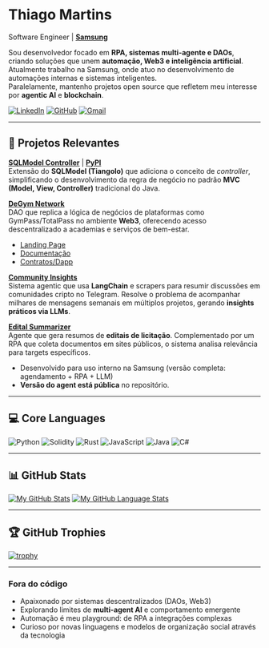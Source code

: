# Thiago Martins

Software Engineer | [**Samsung**](https://www.samsung.com/)

Sou desenvolvedor focado em **RPA, sistemas multi-agente e DAOs**, criando soluções que unem **automação, Web3 e inteligência artificial**.  
Atualmente trabalho na Samsung, onde atuo no desenvolvimento de automações internas e sistemas inteligentes.  
Paralelamente, mantenho projetos open source que refletem meu interesse por **agentic AI** e **blockchain**.

[![LinkedIn](https://img.shields.io/badge/LinkedIn-0077B5?style=for-the-badge&logo=LinkedIn&logoColor=white)](https://linkedin.com/in/0xthiagomartins)
[![GitHub](https://img.shields.io/badge/GitHub-181717?style=for-the-badge&logo=GitHub&logoColor=white)](https://github.com/0xthiagomartins)
[![Gmail](https://img.shields.io/badge/Gmail-EA4335?style=for-the-badge&logo=gmail&logoColor=white)](mailto:thiago.fmartins@outlook.com)

---

## 🚀 Projetos Relevantes

[**SQLModel Controller**](https://github.com/0xthiagomartins/sqlmodel-controller) | [**PyPI**](https://pypi.org/project/sqlmodel-controller/)  
Extensão do **SQLModel (Tiangolo)** que adiciona o conceito de *controller*, simplificando o desenvolvimento da regra de negócio no padrão **MVC (Model, View, Controller)** tradicional do Java.  

[**DeGym Network**](https://degym.net/)  
DAO que replica a lógica de negócios de plataformas como GymPass/TotalPass no ambiente **Web3**, oferecendo acesso descentralizado a academias e serviços de bem-estar.  
- [Landing Page](https://github.com/DeGym/landing-page)  
- [Documentação](https://github.com/DeGym/documentation)  
- [Contratos/Dapp](https://github.com/DeGym/contracts)  

[**Community Insights**](https://github.com/0xthiagomartins/community-insights)  
Sistema agentic que usa **LangChain** e scrapers para resumir discussões em comunidades cripto no Telegram. Resolve o problema de acompanhar milhares de mensagens semanais em múltiplos projetos, gerando **insights práticos via LLMs**.  

[**Edital Summarizer**](https://github.com/0xthiagomartins/edital-summarizer)  
Agente que gera resumos de **editais de licitação**. Complementado por um RPA que coleta documentos em sites públicos, o sistema analisa relevância para targets específicos.  
- Desenvolvido para uso interno na Samsung (versão completa: agendamento + RPA + LLM)  
- **Versão do agent está pública** no repositório.  

---

## 💻 Core Languages
![Python](https://img.shields.io/badge/-Python-3776AB?logo=python&logoColor=white) 
![Solidity](https://img.shields.io/badge/-Solidity-363636?logo=solidity&logoColor=white) 
![Rust](https://img.shields.io/badge/-Rust-000000?logo=rust&logoColor=white) 
![JavaScript](https://img.shields.io/badge/-JavaScript-F7DF1E?logo=javascript&logoColor=black) 
![Java](https://img.shields.io/badge/-Java-007396?logo=coffeescript&logoColor=white) 
![C#](https://img.shields.io/badge/-C%23-239120?logo=c-sharp&logoColor=white)

---

## 📊 GitHub Stats
[![My GitHub Stats](https://github-readme-stats.vercel.app/api/?username=0xthiagomartins&count_private=true&theme=tokyonight&showicons=true)]()
[![My GitHub Language Stats](https://github-readme-stats.vercel.app/api/top-langs/?username=0xthiagomartins&langs_count=5&theme=tokyonight)]()

---

## 🏆 GitHub Trophies
[![trophy](https://github-profile-trophy.vercel.app/?username=0xthiagomartins&theme=onedark)](https://github.com/ryo-ma/github-profile-trophy)

---

### Fora do código

- Apaixonado por sistemas descentralizados (DAOs, Web3)  
- Explorando limites de **multi-agent AI** e comportamento emergente  
- Automação é meu playground: de RPA a integrações complexas  
- Curioso por novas linguagens e modelos de organização social através da tecnologia  
